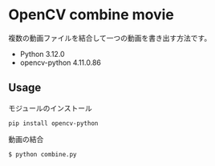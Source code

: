 # OpenCV combine movie
複数の動画ファイルを結合して一つの動画を書き出す方法です。

- Python 3.12.0
- opencv-python 4.11.0.86

## Usage

モジュールのインストール

    pip install opencv-python

動画の結合

    $ python combine.py